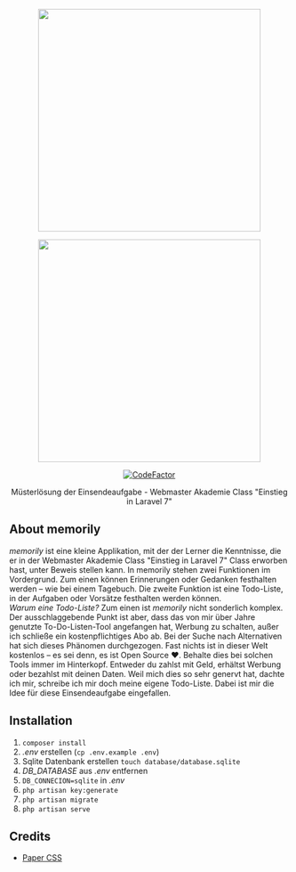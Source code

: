 <p align="center"><a href="https://www.webmasters-fernakademie.de"><img src="https://www.webmasters-fernakademie.de/images/wfa_img/logo-wfa.png?1571290125" width="400"></a></p>
<p align="center"><a href="https://laravel.com/"><img src="https://res.cloudinary.com/dtfbvvkyp/image/upload/v1566331377/laravel-logolockup-cmyk-red.svg" width="400">
    </a>  
    </p>
<p align="center">
<a href="https://www.codefactor.io/repository/github/cosnavel/memorily"><img src="https://www.codefactor.io/repository/github/cosnavel/memorily/badge" alt="CodeFactor" /></a>
</p>
<p align="center">
Müsterlösung der Einsendeaufgabe - Webmaster Akademie Class "Einstieg in Laravel 7"
</p>

## About memorily
*memorily* ist eine kleine Applikation, mit der der Lerner die Kenntnisse, die er in der Webmaster Akademie Class "Einstieg in Laravel 7"  Class erworben hast, unter Beweis stellen kann. In memorily stehen zwei Funktionen im Vordergrund. Zum einen können Erinnerungen oder Gedanken festhalten werden – wie bei einem Tagebuch. Die zweite Funktion ist eine Todo-Liste, in der Aufgaben oder Vorsätze festhalten werden können.  
*Warum eine Todo-Liste?* Zum einen ist *memorily* nicht sonderlich komplex. Der ausschlaggebende Punkt ist aber, dass das von mir über Jahre genutzte To-Do-Listen-Tool angefangen hat, Werbung zu schalten, außer ich schließe ein kostenpflichtiges Abo ab. Bei der Suche nach Alternativen hat sich dieses Phänomen durchgezogen. Fast nichts ist in dieser Welt kostenlos – es sei denn, es ist Open Source ❤️. Behalte dies bei solchen Tools immer im Hinterkopf. Entweder du zahlst mit Geld, erhältst Werbung oder bezahlst mit deinen Daten. Weil mich dies so sehr genervt hat, dachte ich mir, schreibe ich mir doch meine eigene Todo-Liste. Dabei ist mir die Idee für diese Einsendeaufgabe eingefallen.

## Installation

1. `composer install`
2. *.env* erstellen (`cp .env.example .env`)
3. Sqlite Datenbank erstellen `touch database/database.sqlite`
4. *DB_DATABASE* aus *.env* entfernen
5. `DB_CONNECION=sqlite` in *.env*
6. `php artisan key:generate`
7. `php artisan migrate`
8. `php artisan serve`

## Credits
- <a href="https://github.com/papercss/papercss">Paper CSS</a>
